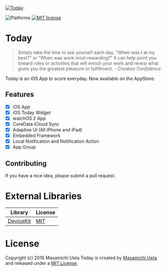 [![Today](https://raw.githubusercontent.com/micchyboy1023/Today/master/Resource/iOSApp/launch_icon.png)](http://uetamasamichi.com/Today)

![Platforms](https://img.shields.io/badge/platforms-iOS%20%7C%20watchOS-blue.svg)
[![MIT license](http://img.shields.io/badge/license-MIT-brightgreen.svg)](http://opensource.org/licenses/MIT)

# Today

> Simply take the time to ask yourself each day. "When was I at my best?" or "When was work most rewarding?" It can help point you toward roles or activities that will enrich your work and reveal what gives you the greatest pleasure or fulfillment. - *Creative Confidence*

Today is an iOS App to score everyday. Now available on the AppStore.

## Features

- [x] iOS App
- [x] iOS Today Widget
- [x] watchOS 2 App
- [x] CoreData iCloud Sync
- [x] Adaptive UI (All iPhone and iPad)
- [x] Embedded Framework
- [x] Local Notification and Notification Action
- [x] App Group

## Contributing

If you have a nice idea, please submit a pull request.

# External Libraries

| Library  | License |
| ------------- | ------------- |
| [DeviceKit](https://github.com/dennisweissmann/DeviceKit)  | [MIT](https://github.com/dennisweissmann/DeviceKit/blob/master/LICENSE) |


# License
Copyright (c) 2016 Masamichi Ueta
Today is created by [Masamichi Ueta](http://uetamasamichi.com) and released under a [MIT License](https://raw.githubusercontent.com/micchyboy1023/Today/master/LICENSE).
